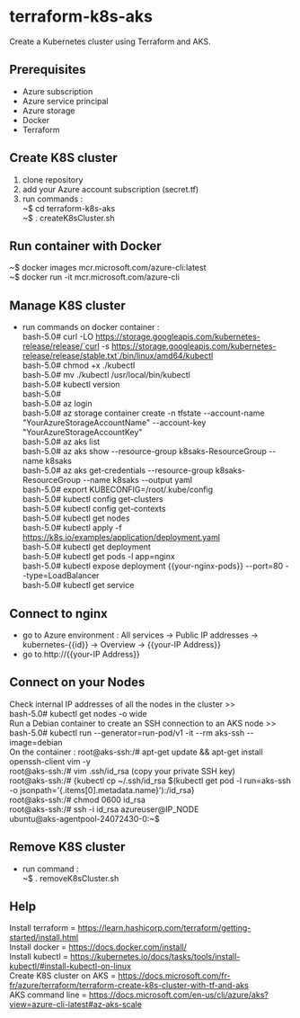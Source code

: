 # terraform-k8s-aks
Create a Kubernetes cluster using Terraform and AKS.

## Prerequisites
- Azure subscription
- Azure service principal
- Azure storage
- Docker
- Terraform

## Create K8S cluster
1) clone repository
2) add your Azure account subscription (secret.tf)
3) run commands : \
~$ cd terraform-k8s-aks  \
~$ . createK8sCluster.sh

## Run container with Docker
~$ docker images mcr.microsoft.com/azure-cli:latest \
~$ docker run -it mcr.microsoft.com/azure-cli

## Manage K8S cluster
- run commands on docker container : \
bash-5.0# curl -LO https://storage.googleapis.com/kubernetes-release/release/`curl -s https://storage.googleapis.com/kubernetes-release/release/stable.txt`/bin/linux/amd64/kubectl \
bash-5.0# chmod +x ./kubectl \
bash-5.0# mv ./kubectl /usr/local/bin/kubectl \
bash-5.0# kubectl version \
bash-5.0# \
bash-5.0# az login  \
bash-5.0# az storage container create -n tfstate --account-name "YourAzureStorageAccountName" --account-key "YourAzureStorageAccountKey" \
bash-5.0# az aks list  \
bash-5.0# az aks show --resource-group k8saks-ResourceGroup --name k8saks \
bash-5.0# az aks get-credentials --resource-group k8saks-ResourceGroup --name k8saks --output yaml \
bash-5.0# export KUBECONFIG=/root/.kube/config \
bash-5.0# kubectl config get-clusters \
bash-5.0# kubectl config get-contexts \
bash-5.0# kubectl get nodes \
bash-5.0# kubectl apply -f https://k8s.io/examples/application/deployment.yaml \
bash-5.0# kubectl get deployment \
bash-5.0# kubectl get pods -l app=nginx \
bash-5.0# kubectl expose deployment {{your-nginx-pods}} --port=80 --type=LoadBalancer \
bash-5.0# kubectl get service

## Connect to nginx
- go to Azure environment : All services -> Public IP addresses -> kubernetes-{{id}} -> Overview -> {{your-IP Address}}
- go to http://{{your-IP Address}}

## Connect on your Nodes
Check internal IP addresses of all the nodes in the cluster >>  \
bash-5.0# kubectl get nodes -o wide \
Run a Debian container to create an SSH connection to an AKS node >>  \
bash-5.0# kubectl run --generator=run-pod/v1 -it --rm aks-ssh --image=debian \
On the container :
root@aks-ssh:/# apt-get update && apt-get install openssh-client vim -y  \
root@aks-ssh:/# vim .ssh/id_rsa (copy your private SSH key)  \
root@aks-ssh:/# {kubectl cp ~/.ssh/id_rsa $(kubectl get pod -l run=aks-ssh -o jsonpath='{.items[0].metadata.name}'):/id_rsa}  \
root@aks-ssh:/# chmod 0600 id_rsa  \
root@aks-ssh:/# ssh -i id_rsa azureuser@IP_NODE  \
ubuntu@aks-agentpool-24072430-0:~$

## Remove K8S cluster
- run command : \
~$ . removeK8sCluster.sh

## Help
Install terraform         = https://learn.hashicorp.com/terraform/getting-started/install.html \
Install docker            = https://docs.docker.com/install/ \
Install kubectl           = https://kubernetes.io/docs/tasks/tools/install-kubectl/#install-kubectl-on-linux \
Create K8S cluster on AKS = https://docs.microsoft.com/fr-fr/azure/terraform/terraform-create-k8s-cluster-with-tf-and-aks \
AKS command line          = https://docs.microsoft.com/en-us/cli/azure/aks?view=azure-cli-latest#az-aks-scale
